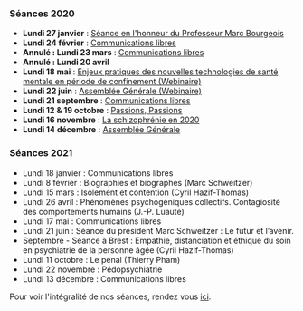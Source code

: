 ### Séances 2020
- **Lundi 27 janvier** : [Séance en l'honneur du Professeur Marc Bourgeois](/seances/2020/honneur-professeur-marc-bourgeois)
- **Lundi 24 février** : [Communications libres](/seances/2020/fevrier-2020-communications-libres)
- **Annulé : Lundi 23 mars** : [Communications libres](/seances/2020/mars-2020-communications-libres)
- **Annulé : Lundi 20 avril**
- **Lundi 18 mai** : [Enjeux pratiques des nouvelles technologies de santé mentale en période de confinement (Webinaire)](/seances/2020/outils-numeriques-et-psychiatrie)
- **Lundi 22 juin** : [Assemblée Générale (Webinaire)](/seances/2020/assemblee-generale-juin-2020)
- **Lundi 21 septembre** : [Communications libres](/seances/2020/septembre-2020-communications-libres)
- **Lundi 12 & 19 octobre** : [Passions, Passions](/seances/2020/passions-passions-octobre-2020)
- **Lundi 16 novembre** : [La schizophrénie en 2020](/seances/2020/la-schizophrenie-en-2020)
- **Lundi 14 décembre** : [Assemblée Générale](/seances/2020/decembre-2020-assemblee-generale)

### Séances 2021
- Lundi 18 janvier : Communications libres
- Lundi 8 février : Biographies et biographes (Marc Schweitzer)
- Lundi 15 mars : Isolement et contention (Cyril Hazif-Thomas) 
- Lundi 26 avril : Phénomènes psychogéniques collectifs. Contagiosité des comportements humains (J.-P. Luauté)
- Lundi 17 mai : Communications libres
- Lundi 21 juin : Séance du président Marc Schweitzer : Le futur et l’avenir.
- Septembre - Séance à Brest : Empathie, distanciation et éthique du soin en psychiatrie de la personne âgée (Cyril Hazif-Thomas)
- Lundi 11 octobre : Le pénal (Thierry Pham)
- Lundi 22 novembre : Pédopsychiatrie
- Lundi 13 décembre : Communications libres

Pour voir l'intégralité de nos séances, rendez vous [ici](/seances/).
